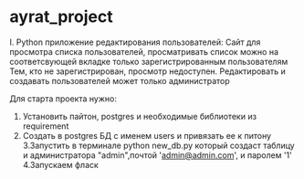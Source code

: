 # ayrat_project
I. Python приложение редактирования пользователей:
Сайт для просмотра списка пользователей, просматривать список можно на соответсвующей вкладке только зарегистрированным пользователям
Тем, кто не зарегистрирован, просмотр недоступен.
Редактировать и создавать пользователей может только администратор

Для старта проекта нужно:
1. Установить пайтон, postgres и необходимые библиотеки из requirement
2. Создать в postgres БД с именем users и привязать ее к питону
3.Запустить в терминале python new_db.py который создаст таблицу и администратора "admin",почтой 'admin@admin.com', и паролем '1'
4.Запускаем фласк
